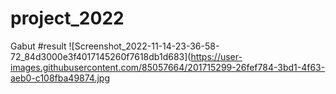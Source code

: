 # project_2022
Gabut
#result
![Screenshot_2022-11-14-23-36-58-72_84d3000e3f4017145260f7618db1d683](https://user-images.githubusercontent.com/85057664/201715299-26fef784-3bd1-4f63-aeb0-c108fba49874.jpg

